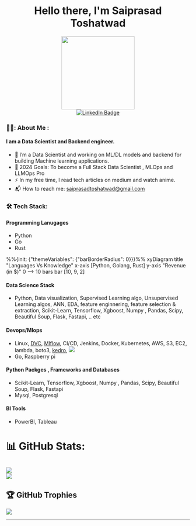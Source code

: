 
<p>
  <h1 align="center"><b>Hello there, I'm Saiprasad Toshatwad </b></h1>
</p>

<div id="header" align="center">
  <img src="https://media0.giphy.com/media/M9gbBd9nbDrOTu1Mqx/giphy.gif?cid=790b7611021c6f00b63ed67cb3038f7ef33aff0ad0464ca1&rid=giphy.gif&ct=s" width="200"/>
</div>

<div id="badges" align="center">
  <a href="https://www.linkedin.com/in/saiprasad-toshatwad-a75449206/">
    <img src="https://img.shields.io/badge/LinkedIn-blue?style=for-the-badge&logo=linkedin&logoColor=white" alt="LinkedIn Badge"/>
  </a>
</div>

### 👨‍💻: About Me :
#### I am a Data Scientist and Backend engineer.

- :telescope: I’m a Data Scientist and working on ML/DL models and backend for building Machine learning  applications.
- 🥅 2024 Goals: To become a Full Stack Data Scientist , MLOps and LLMOps Pro
- :zap: In my free time, I read tech articles on medium and watch anime.
- 📬 How to reach me: saiprasadtoshatwad@gmail.com

### :hammer_and_wrench: Tech Stack:

#### Programming Lanugages
- Python
- Go
- Rust

%%{init: {"themeVariables": {"barBorderRadius": 0}}}%%
xyDiagram
    title "Languages Vs Knowledge"
    x-axis [Python, Golang, Rust]
    y-axis "Revenue (in $)" 0 --> 10
    bars
        bar [10, 9, 2]


#### Data Science Stack
- Python, Data visualization, Supervised Learning algo, Unsupervised Learning algos, ANN, EDA, feature enginnering, feature selection & extraction,
Scikit-Learn, Tensorflow, Xgboost, Numpy , Pandas, Scipy, Beautiful Soup, Flask, Fastapi, .. etc

#### Devops/Mlops
- Linux,  [DVC](https://dvc.org/), [Mlflow](https://mlflow.org/), CI/CD, Jenkins, Docker, Kubernetes,  AWS, S3, EC2, lambda, boto3, [kedro](https://kedro.org/), ![](https://github.githubassets.com/images/modules/site/features/actions-icon-actions.svg)
- Go, Raspberry pi

#### Python Packges , Frameworks and Databases
- Scikit-Learn, Tensorflow, Xgboost, Numpy , Pandas, Scipy, Beautiful Soup, Flask, Fastapi
- Mysql, Postgresql

#### BI Tools
- PowerBI,  Tableau

# 📊 GitHub Stats:
![](https://github-readme-streak-stats.herokuapp.com/?user=dev-hack95&theme=vue-dark&hide_border=false)<br/>
![](https://github-readme-stats.vercel.app/api/top-langs/?username=dev-hack95&theme=vue-dark&hide_border=false&include_all_commits=false&count_private=false&layout=compact)
---

## 🏆 GitHub Trophies
![](https://github-profile-trophy.vercel.app/?username=dev-hack95&theme=chalk&no-frame=false&no-bg=true&margin-w=4)

---

